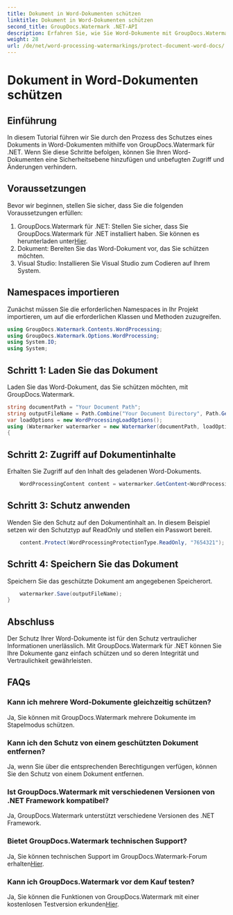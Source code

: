 ```yaml
---
title: Dokument in Word-Dokumenten schützen
linktitle: Dokument in Word-Dokumenten schützen
second_title: GroupDocs.Watermark .NET-API
description: Erfahren Sie, wie Sie Word-Dokumente mit GroupDocs.Watermark für .NET schützen. Befolgen Sie unsere Schritt-für-Schritt-Anleitung, um Ihre Dokumente mühelos zu schützen.
weight: 28
url: /de/net/word-processing-watermarkings/protect-document-word-docs/
---
```


# Dokument in Word-Dokumenten schützen

## Einführung
In diesem Tutorial führen wir Sie durch den Prozess des Schutzes eines Dokuments in Word-Dokumenten mithilfe von GroupDocs.Watermark für .NET. Wenn Sie diese Schritte befolgen, können Sie Ihren Word-Dokumenten eine Sicherheitsebene hinzufügen und unbefugten Zugriff und Änderungen verhindern.
## Voraussetzungen
Bevor wir beginnen, stellen Sie sicher, dass Sie die folgenden Voraussetzungen erfüllen:
1.  GroupDocs.Watermark für .NET: Stellen Sie sicher, dass Sie GroupDocs.Watermark für .NET installiert haben. Sie können es herunterladen unter[Hier](https://releases.groupdocs.com/Watermark/net/).
2. Dokument: Bereiten Sie das Word-Dokument vor, das Sie schützen möchten.
3. Visual Studio: Installieren Sie Visual Studio zum Codieren auf Ihrem System.

## Namespaces importieren
Zunächst müssen Sie die erforderlichen Namespaces in Ihr Projekt importieren, um auf die erforderlichen Klassen und Methoden zuzugreifen.
```csharp
using GroupDocs.Watermark.Contents.WordProcessing;
using GroupDocs.Watermark.Options.WordProcessing;
using System.IO;
using System;
```
## Schritt 1: Laden Sie das Dokument
Laden Sie das Word-Dokument, das Sie schützen möchten, mit GroupDocs.Watermark.
```csharp
string documentPath = "Your Document Path";
string outputFileName = Path.Combine("Your Document Directory", Path.GetFileName(documentPath));
var loadOptions = new WordProcessingLoadOptions();
using (Watermarker watermarker = new Watermarker(documentPath, loadOptions))
{
```
## Schritt 2: Zugriff auf Dokumentinhalte
Erhalten Sie Zugriff auf den Inhalt des geladenen Word-Dokuments.
```csharp
    WordProcessingContent content = watermarker.GetContent<WordProcessingContent>();
```
## Schritt 3: Schutz anwenden
Wenden Sie den Schutz auf den Dokumentinhalt an. In diesem Beispiel setzen wir den Schutztyp auf ReadOnly und stellen ein Passwort bereit.
```csharp
    content.Protect(WordProcessingProtectionType.ReadOnly, "7654321");
```
## Schritt 4: Speichern Sie das Dokument
Speichern Sie das geschützte Dokument am angegebenen Speicherort.
```csharp
    watermarker.Save(outputFileName);
}
```

## Abschluss
Der Schutz Ihrer Word-Dokumente ist für den Schutz vertraulicher Informationen unerlässlich. Mit GroupDocs.Watermark für .NET können Sie Ihre Dokumente ganz einfach schützen und so deren Integrität und Vertraulichkeit gewährleisten.
## FAQs
### Kann ich mehrere Word-Dokumente gleichzeitig schützen?
Ja, Sie können mit GroupDocs.Watermark mehrere Dokumente im Stapelmodus schützen.
### Kann ich den Schutz von einem geschützten Dokument entfernen?
Ja, wenn Sie über die entsprechenden Berechtigungen verfügen, können Sie den Schutz von einem Dokument entfernen.
### Ist GroupDocs.Watermark mit verschiedenen Versionen von .NET Framework kompatibel?
Ja, GroupDocs.Watermark unterstützt verschiedene Versionen des .NET Framework.
### Bietet GroupDocs.Watermark technischen Support?
 Ja, Sie können technischen Support im GroupDocs.Watermark-Forum erhalten[Hier](https://forum.groupdocs.com/c/watermark/19).
### Kann ich GroupDocs.Watermark vor dem Kauf testen?
 Ja, Sie können die Funktionen von GroupDocs.Watermark mit einer kostenlosen Testversion erkunden[Hier](https://releases.groupdocs.com/).